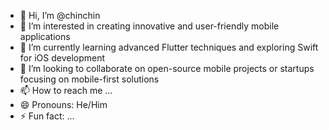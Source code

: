 - 👋 Hi, I’m @chinchin
- 👀 I’m interested in creating innovative and user-friendly mobile applications
- 🌱 I’m currently learning advanced Flutter techniques and exploring Swift for iOS development
- 💞️ I’m looking to collaborate on open-source mobile projects or startups focusing on mobile-first solutions
- 📫 How to reach me ...
- 😄 Pronouns: He/Him
- ⚡ Fun fact: ...
